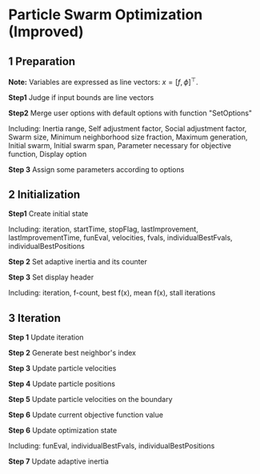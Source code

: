 # Particle Swarm Optimization (Improved)

## 1 Preparation

**Note:**	Variables are expressed as line vectors: $x = [f, \phi]^\top$.

**Step1**	Judge if input bounds are line vectors

**Step2**	Merge user options with default options with function "SetOptions"

Including: Inertia range, Self adjustment factor, Social adjustment factor, Swarm size, Minimum neighborhood size fraction, Maximum generation, Initial swarm, Initial swarm span, Parameter necessary for objective function, Display option

**Step 3**	Assign some parameters according to options

## 2	Initialization

**Step1**	Create initial state

Including: iteration, startTime, stopFlag, lastImprovement, lastImprovementTime, funEval, velocities, fvals, individualBestFvals, individualBestPositions

**Step 2**	Set adaptive inertia and its counter

**Step 3**	Set display header

Including: iteration, f-count, best f(x), mean f(x), stall iterations

## 3	Iteration

**Step 1**	Update iteration

**Step 2**	Generate best neighbor's index

**Step 3**	Update particle velocities

**Step 4**	Update particle positions

**Step 5**	Update particle velocities on the boundary

**Step 6**	Update current objective function value

**Step 6**	Update optimization state

Including: funEval, individualBestFvals, individualBestPositions

**Step 7**	Update adaptive inertia